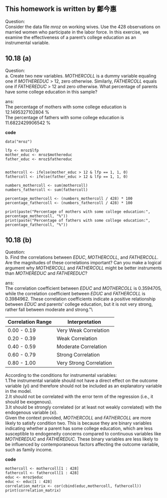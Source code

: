 
## This homework is written by 鄭今惠

Question:\
Consider the data file $mroz$ on working wives. Use the 428 observations on married women who participate in the labor force. In this exercise, we examine the effectiveness of a parent’s college education as an instrumental variable.

## 10.18 (a)

Question:\
a. Create two new variables. $MOTHERCOLL$ is a dummy variable equaling one if $MOTHEREDUC$ \> 12, zero otherwise. Similarly, $FATHERCOLL$ equals one if $FATHEREDUC$ \> 12 and zero otherwise. What percentage of parents have some college education in this sample?

ans:\
The percentage of mothers with some college education is 12.1495327102804 %\
The percentage of fathers with some college education is 11.6822429906542 %

**code**

```{R }
data("mroz")

lfp <- mroz$lfp
mother_educ <- mroz$mothereduc
father_educ <- mroz$fathereduc


mothercoll <- ifelse(mother_educ > 12 & lfp == 1, 1, 0)
fathercoll <- ifelse(father_educ > 12 & lfp == 1, 1, 0)

numbers_mothercoll <- sum(mothercoll)
numbers_fathercoll <- sum(fathercoll)

percentage_mothercoll <- (numbers_mothercoll / 428) * 100
percentage_fathercoll <- (numbers_fathercoll / 428) * 100

print(paste("Percentage of mothers with some college education:", percentage_mothercoll, "%"))
print(paste("Percentage of fathers with some college education:", percentage_fathercoll, "%"))

```

## 10.18 (b)

Question:\
b. Find the correlations between $EDUC$, $MOTHERCOLL$, and $FATHERCOLL$. Are the magnitudes of these correlations important? Can you make a logical argument why $MOTHERCOLL$ and $FATHERCOLL$ might be better instruments than $MOTHEREDUC$ and $FATHEREDUC$?

ans:\
The correlation coefficient between $EDUC$ and $MOTHERCOLL$ is 0.3594705, while the correlation coefficient between $EDUC$ and $FATHERCOLL$ is 0.3984962. These correlation coefficients indicate a positive relationship between $EDUC$ and parents' college education, but it is not very strong, rather fall between moderate and strong."\

| Correlation Range | Interpretation          |
|-------------------|-------------------------|
| 0.00 - 0.19       | Very Weak Correlation   |
| 0.20 - 0.39       | Weak Correlation        |
| 0.40 - 0.59       | Moderate Correlation    |
| 0.60 - 0.79       | Strong Correlation      |
| 0.80 - 1.00       | Very Strong Correlation |

According to the conditions for instrumental variables:\
1.The instrumental variable should not have a direct effect on the outcome variable (yi) and therefore should not be included as an explanatory variable in the model.\
2.It should not be correlated with the error term of the regression (i.e., it should be exogenous).\
3.It should be strongly correlated (or at least not weakly correlated) with the endogenous variable (xi).\
Given the context provided, $MOTHERCOLL$ and $FATHERCOLL$ are more likely to satisfy condition two. This is because they are binary variables indicating whether a parent has some college education, which are less susceptible to endogeneity concerns compared to continuous variables like $MOTHEREDUC$ and $FATHEREDUC$. These binary variables are less likely to be influenced by contemporaneous factors affecting the outcome variable, such as family income.

**code**

```{R }
mothercoll <- mothercoll[1 : 428]
fathercoll <- fathercoll[1 : 428]
educ <- mroz$educ
educ <- educ[1 : 428]
correlation_matrix <- cor(cbind(educ,mothercoll, fathercoll))
print(correlation_matrix)
```
